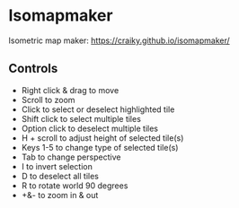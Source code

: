 # Isomapmaker
Isometric map maker: https://craiky.github.io/isomapmaker/

## Controls

- Right click & drag to move
- Scroll to zoom
- Click to select or deselect highlighted tile
- Shift click to select multiple tiles
- Option click to deselect multiple tiles
- H + scroll to adjust height of selected tile(s)
- Keys 1-5 to change type of selected tile(s)
- Tab to change perspective
- I to invert selection
- D to deselect all tiles
- R to rotate world 90 degrees
- +&- to zoom in & out

